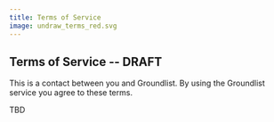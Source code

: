 ```yaml
---
title: Terms of Service
image: undraw_terms_red.svg
---
```


## Terms of Service -- DRAFT

This is a contact between you and Groundlist. By using the Groundlist service you agree to these terms.

TBD



